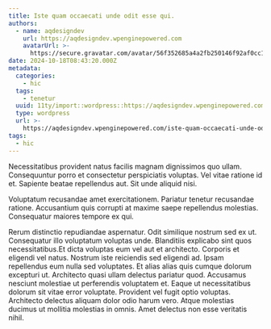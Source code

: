 ```yaml
---
title: Iste quam occaecati unde odit esse qui.
authors:
  - name: aqdesigndev
    url: https://aqdesigndev.wpenginepowered.com
    avatarUrl: >-
      https://secure.gravatar.com/avatar/56f352685a4a2fb250146f92af0cc11e?s=96&d=mm&r=g
date: 2024-10-18T08:43:20.000Z
metadata:
  categories:
    - hic
  tags:
    - tenetur
  uuid: 11ty/import::wordpress::https://aqdesigndev.wpenginepowered.com/?p=30
  type: wordpress
  url: >-
    https://aqdesigndev.wpenginepowered.com/iste-quam-occaecati-unde-odit-esse-qui/
tags:
  - hic
---
```

Necessitatibus provident natus facilis magnam dignissimos quo ullam. Consequuntur porro et consectetur perspiciatis voluptas. Vel vitae ratione id et. Sapiente beatae repellendus aut. Sit unde aliquid nisi.

Voluptatum recusandae amet exercitationem. Pariatur tenetur recusandae ratione. Accusantium quis corrupti at maxime saepe repellendus molestias. Consequatur maiores tempore ex qui.

Rerum distinctio repudiandae aspernatur. Odit similique nostrum sed ex ut. Consequatur illo voluptatum voluptas unde. Blanditiis explicabo sint quos necessitatibus.Et dicta voluptas eum vel aut et architecto. Corporis et eligendi vel natus. Nostrum iste reiciendis sed eligendi ad. Ipsam repellendus eum nulla sed voluptates. Et alias alias quis cumque dolorum excepturi ut. Architecto quasi ullam delectus pariatur quod. Accusamus nesciunt molestiae ut perferendis voluptatem et. Eaque ut necessitatibus dolorum sit vitae error voluptate. Provident vel fugit optio voluptas. Architecto delectus aliquam dolor odio harum vero. Atque molestias ducimus ut mollitia molestias in omnis. Amet delectus non esse veritatis nihil.
